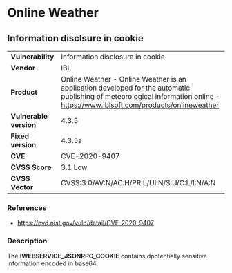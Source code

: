 # Online Weather
## Information disclsure in cookie

|  |  |
|---|---|
| **Vulnerability** | Information disclosure in cookie | 
| **Vendor** | IBL |
| **Product** | Online Weather - Online Weather is an application developed for the automatic publishing of meteorological information online - https://www.iblsoft.com/products/onlineweather |
| **Vulnerable version** | 4.3.5 |
| **Fixed version** | 4.3.5a |
| **CVE** | CVE-2020-9407 |
| **CVSS Score** | 3.1 Low |
| **CVSS Vector** | CVSS:3.0/AV:N/AC:H/PR:L/UI:N/S:U/C:L/I:N/A:N |

### References
* https://nvd.nist.gov/vuln/detail/CVE-2020-9407

### Description
The **IWEBSERVICE_JSONRPC_COOKIE** contains dpotentially sensitive information encoded in base64.